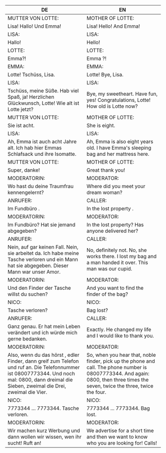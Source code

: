 |DE|EN|
|---|---|
|MUTTER VON LOTTE:|MOTHER OF LOTTE:|
|Lisa! Hallo! Und Emma!|Lisa! Hello! And Emma!|
|LISA:|LISA:|
|Hallo!|Hello!|
|LOTTE:|LOTTE:|
|Emma?!|Emma ?!|
|EMMA:|EMMA:|
|Lotte! Tschüss, Lisa.|Lotte! Bye, Lisa.|
|LISA:|LISA:|
|Tschüss, meine Süße. Hab viel Spaß, ja! Herzlichen Glückwunsch, Lotte! Wie alt ist Lotte jetzt?|Bye, my sweetheart. Have fun, yes! Congratulations, Lotte! How old is Lotte now?|
|MUTTER VON LOTTE:|MOTHER OF LOTTE:|
|Sie ist acht.|She is eight.|
|LISA:|LISA:|
|Ah, Emma ist auch acht Jahre alt. Ich hab hier Emmas Schlafsack und ihre Isomatte.|Ah, Emma is also eight years old. I have Emma's sleeping bag and her mattress here.|
|MUTTER VON LOTTE:|MOTHER OF LOTTE:|
|Super, danke!|Great thank you!|
|MODERATORIN:|MODERATOR:|
|Wo hast du deine Traumfrau kennengelernt?|Where did you meet your dream woman?|
|ANRUFER:|CALLER:|
|Im Fundbüro .|In the lost property .|
|MODERATORIN:|MODERATOR:|
|Im Fundbüro? Hat sie jemand abgegeben?|In the lost property? Has anyone delivered her?|
|ANRUFER:|CALLER:|
|Nein, auf gar keinen Fall. Nein, sie arbeitet da. Ich habe meine Tasche verloren und ein Mann hat sie abgegeben. Dieser Mann war unser Amor.|No, definitely not. No, she works there. I lost my bag and a man handed it over. This man was our cupid.|
|MODERATORIN:|MODERATOR:|
|Und den Finder der Tasche willst du suchen?|And you want to find the finder of the bag?|
|NICO:|NICO:|
|Tasche verloren?|Bag lost?|
|ANRUFER:|CALLER:|
|Ganz genau. Er hat mein Leben verändert und ich würde mich gerne bedanken.|Exactly. He changed my life and I would like to thank you.|
|MODERATORIN:|MODERATOR:|
|Also, wenn du das hörst , edler Finder, dann greif zum Telefon und ruf an. Die Telefonnummer ist 08007773344. Und noch mal: 0800, dann dreimal die Sieben, zweimal die Drei, zweimal die Vier.|So, when you hear that, noble finder, pick up the phone and call. The phone number is 08007773344. And again: 0800, then three times the seven, twice the three, twice the four.|
|NICO:|NICO:|
|7773344 … 7773344. Tasche verloren.|7773344 ... 7773344. Bag lost.|
|MODERATORIN:|MODERATOR:|
|Wir machen kurz Werbung und dann wollen wir wissen, wen ihr sucht! Ruft an!|We advertise for a short time and then we want to know who you are looking for! Calls!|
